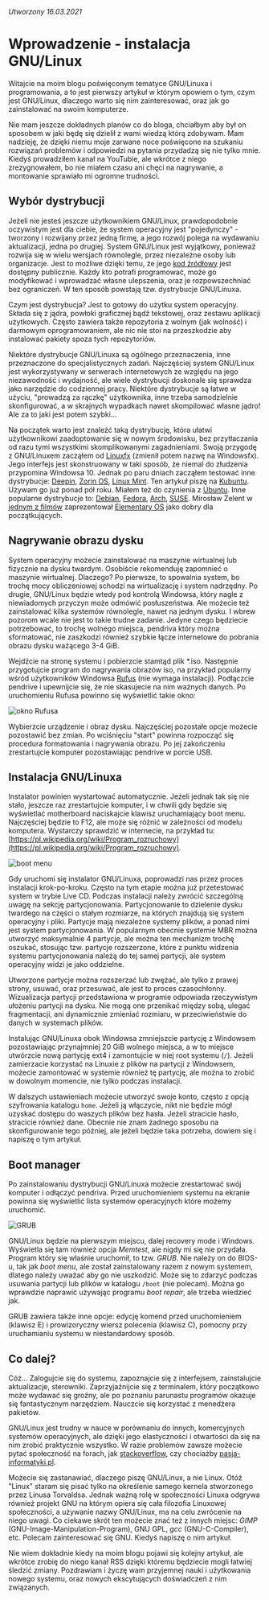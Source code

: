 *Utworzony 16.03.2021*

# Wprowadzenie - instalacja GNU/Linux

Witajcie na moim blogu poświęconym tematyce GNU/Linuxa i programowania, a to jest pierwszy artykuł w którym opowiem o tym, czym jest GNU/Linux, dlaczego warto się nim zainteresować, oraz jak go zainstalować na swoim komputerze.

Nie mam jeszcze dokładnych planów co do bloga, chciałbym aby był on sposobem w jaki będę się dzielił z wami wiedzą którą zdobywam. Mam nadzieję, że dzięki niemu moje zarwane noce poświęcone na szukaniu rozwiązań problemów i odpowiedzi na pytania przydadzą się nie tylko mnie. Kiedyś prowadziłem kanał na YouTubie, ale wkrótce z niego zrezygnowałem, bo nie miałem czasu ani chęci na nagrywanie, a montowanie sprawiało mi ogromne trudności.

## Wybór dystrybucji

Jeżeli nie jesteś jeszcze użytkownikiem GNU/Linux, prawdopodobnie oczywistym jest dla ciebie, że system operacyjny jest "pojedynczy" - tworzony i rozwijany przez jedną firmę, a jego rozwój polega na wydawaniu aktualizacji, jedna po drugiej. System GNU/Linux jest wyjątkowy, ponieważ rozwija się w wielu wersjach równolegle, przez niezależne osoby lub organizacje. Jest to możliwe dzięki temu, że jego [kod źródłowy](https://github.com/torvalds/linux) jest dostępny publicznie. Każdy kto potrafi programować, może go modyfikować i wprowadzać własne ulepszenia, oraz je rozpowszechniać bez ograniczeń. W ten sposób powstają tzw. dystrybucje GNU/Linuxa.

Czym jest dystrybucja? Jest to gotowy do użytku system operacyjny. Składa się z jądra, powłoki graficznej bądź tekstowej, oraz zestawu aplikacji użytkowych. Często zawiera także repozytoria z wolnym (jak wolność) i darmowym oprogramowaniem, ale nic nie stoi na przeszkodzie aby instalować pakiety spoza tych repozytoriów.

Niektóre dystrybucje GNU/Linuxa są ogólnego przeznaczenia, inne przeznaczone do specjalistycznych zadań. Najczęściej system GNU/Linux jest wykorzystywany w serwerach internetowych ze względu na jego niezawodność i wydajność, ale wiele dystrybucji doskonale się sprawdza jako narzędzie do codziennej pracy. Niektóre dystrybucje są łatwe w użyciu, "prowadzą za rączkę" użytkownika, inne trzeba samodzielnie skonfigurować, a w skrajnych wypadkach nawet skompilować własne jądro! Ale za to jaki jest potem szybki...

Na początek warto jest znaleźć taką dystrybucję, która ułatwi użytkownikowi zaadoptowanie się w nowym środowisku, bez przytłaczania od razu tymi wszystkimi skomplikowanymi zagadnieniami. Swoją przygodę z GNU/Linuxem zacząłem od [Linuxfx](https://www.linuxfx.org) (zmienił potem nazwę na Windowsfx). Jego interfejs jest skonstruowany w taki sposób, że niemal do złudzenia przypomina Windowsa 10. Jednak po paru dniach zacząłem testować inne dystrybucje: [Deepin](https://www.deepin.org/en/), [Zorin OS](https://zorinos.com/), [Linux Mint](https://linuxmint.com/). Ten artykuł piszę na [Kubuntu](https://kubuntu.org/). Używam go już ponad pół roku. Miałem też do czynienia z [Ubuntu](https://ubuntu.com/). Inne popularne dystrybucje to: [Debian](https://www.debian.org/), [Fedora](https://getfedora.org/), [Arch](https://archlinux.org/), [SUSE](https://www.suse.com/). Mirosław Zelent w [jednym z filmów](https://youtu.be/n_FffFwqBLA) zaprezentował [Elementary OS](https://elementary.io/) jako dobry dla początkujących.

## Nagrywanie obrazu dysku

System operacyjny możecie zainstalować na maszynie wirtualnej lub fizycznie na dysku twardym. Osobiście rekomenduję zapomnieć o maszynie wirtualnej. Dlaczego? Po pierwsze, to spowalnia system, bo trochę mocy obliczeniowej schodzi na wirtualizację i system nadrzędny. Po drugie, GNU/Linux będzie wtedy pod kontrolą Windowsa, który nagle z niewiadomych przyczyn może odmówić posłuszeństwa. Ale możecie też zainstalować kilka systemów równolegle, nawet na jednym dysku. I wbrew pozorom wcale nie jest to takie trudne zadanie. Jedyne czego będziecie potrzebować, to trochę wolnego miejsca, pendriva który można sformatować, nie zaszkodzi również szybkie łącze internetowe do pobrania obrazu dysku ważącego 3-4 GiB.

Wejdźcie na stronę systemu i pobierzcie stamtąd plik *.iso. Następnie przygotujcie program do nagrywania obrazów iso, na przykład popularny wśród użytkowników Windowsa [Rufus](https://rufus.ie/) (nie wymaga instalacji). Podłączcie pendrive i upewnijcie się, że nie skasujecie na nim ważnych danych. Po uruchomieniu Rufusa powinno się wyświetlić takie okno:

![okno Rufusa](https://rufus.ie/pics/rufus_pl.png)

Wybierzcie urządzenie i obraz dysku. Najczęściej pozostałe opcje możecie pozostawić bez zmian. Po wciśnięciu "start" powinna rozpocząć się procedura formatowania i nagrywania obrazu. Po jej zakończeniu zrestartujcie komputer pozostawiając pendrive w porcie USB.

## Instalacja GNU/Linuxa

Instalator powinien wystartować automatycznie. Jeżeli jednak tak się nie stało, jeszcze raz zrestartujcie komputer, i w chwili gdy będzie się wyświetlać motherboard naciskajcie klawisz uruchamiający boot menu. Najczęściej będzie to F12, ale może się różnić w zależności od modelu komputera. Wystarczy sprawdzić w internecie, na przykład tu: [https://pl.wikipedia.org/wiki/Program_rozruchowy](https://pl.wikipedia.org/wiki/Program_rozruchowy).

![boot menu](https://cdn1.expertreviews.co.uk/sites/expertreviews/files/2015/08/boot_menu.png?itok=puiPdZ7b)

Gdy uruchomi się instalator GNU/Linuxa, poprowadzi nas przez proces instalacji krok-po-kroku. Często na tym etapie można już przetestować system w trybie Live CD. Podczas instalacji należy zwrócić szczególną uwagę na sekcję partycjonowania. Partycjonowanie to dzielenie dysku twardego na części o stałym rozmiarze, na których znajdują się system operacyjny i pliki. Partycje mają niezależne systemy plików, a ponad nimi jest system partycjonowania. W popularnym obecnie systemie MBR można utworzyć maksymalnie 4 partycje, ale można ten mechanizm trochę oszukać, stosując tzw. partycje rozszerzone, które z punktu widzenia systemu partycjonowania należą do tej samej partycji, ale system operacyjny widzi je jako oddzielne.

Utworzone partycje można rozszerzać lub zwężać, ale tylko z prawej strony, usuwać, oraz przesuwać, ale jest to proces czasochłonny. Wizualizacja partycji przedstawiona w programie odpowiada rzeczywistym ułożeniu partycji na dysku. Nie mogą one przenikać między sobą, ulegać fragmentacji, ani dynamicznie zmieniać rozmiaru, w przeciwieństwie do danych w systemach plików.

Instalując GNU/Linuxa obok Windowsa zmniejszcie partycję z Windowsem pozostawiając przynajmniej 20 GiB wolnego miejsca, a w to miejsce utwórzcie nową partycję ext4 i zamontujcie w niej root systemu (`/`). Jeżeli zamierzacie korzystać na Linuxie z plików na partycji z Windowsem, możecie zamontować w systemie również tę partycję, ale można to zrobić w dowolnym momencie, nie tylko podczas instalacji.

W dalszych ustawieniach możecie utworzyć swoje konto, często z opcją szyfrowania katalogu `home`. Jeżeli ją włączycie, nikt nie będzie mógł uzyskać dostępu do waszych plików bez hasła. Jeżeli stracicie hasło, stracicie również dane. Obecnie nie znam żadnego sposobu na skonfigurowanie tego później, ale jeżeli będzie taka potrzeba, dowiem się i napiszę o tym artykuł.

## Boot manager

Po zainstalowaniu dystrybucji GNU/Linuxa możecie zrestartować swój komputer i odłączyć pendriva. Przed uruchomieniem systemu na ekranie powinna się wyświetlić lista systemów operacyjnych które możemy uruchomić.

![GRUB](https://upload.wikimedia.org/wikipedia/commons/1/12/GRUB_screenshot.png)

GNU/Linux będzie na pierwszym miejscu, dalej recovery mode i Windows. Wyświetla się tam również opcja *Memtest*, ale nigdy mi się nie przydała. Program który się właśnie uruchomił, to tzw. *GRUB*. Nie należy on do BIOS-u, tak jak *boot menu*, ale został zainstalowany razem z nowym systemem, dlatego należy uważać aby go nie uszkodzić. Może się to zdarzyć podczas usuwania partycji lub plików w katalogu `/boot` (nie polecam). Można go wprawdzie naprawić używając programu *boot repair*, ale trzeba wiedzieć jak.

GRUB zawiera także inne opcje: edycję komend przed uruchomieniem (klawisz E) i prowizoryczny wiersz polecenia (klawisz C), pomocny przy uruchamianiu systemu w niestandardowy sposób.

## Co dalej?

Cóż... Zalogujcie się do systemu, zapoznajcie się z interfejsem, zainstalujcie aktualizacje, sterowniki. Zaprzyjaźnijcie się z terminalem, który początkowo może wydawać się groźny, ale po poznaniu parunastu programów okazuje się fantastycznym narzędziem. Nauczcie się korzystać z menedżera pakietów.

GNU/Linux jest trudny w nauce w porównaniu do innych, komercyjnych systemów operacyjnych, ale dzięki jego elastyczności i otwartości da się na nim zrobić praktycznie wszystko. W razie problemów zawsze możecie pytać społeczność na forach, jak [stackoverflow](https://stackoverflow.com), czy chociażby [pasja-informatyki.pl](https://forum.pasja-informatyki.pl).

Możecie się zastanawiać, dlaczego piszę GNU/Linux, a nie Linux. Otóż "Linux" staram się pisać tylko na określenie samego kernela stworzonego przez Linusa Torvaldsa. Jednak ważną rolę w społeczności Linuxa odgrywa również projekt GNU na którym opiera się cała filozofia Linuxowej społeczności, a używanie nazwy GNU/Linux, ma na celu zwrócenie na niego uwagi. Co ciekawe skrót ten możecie znać też z innych miejsc: *GIMP* (GNU-Image-Manipulation-Program), GNU GPL, *gcc* (GNU-C-Compiler), etc. Polecam zainteresować się GNU. Kiedyś napiszę o nim artykuł.

Nie wiem dokładnie kiedy na moim blogu pojawi się kolejny artykuł, ale wkrótce zrobię do niego kanał RSS dzięki któremu będziecie mogli łatwiej śledzić zmiany. Pozdrawiam i życzę wam przyjemnej nauki i użytkowania nowego systemu, oraz nowych ekscytujących doświadczeń z nim związanych.
